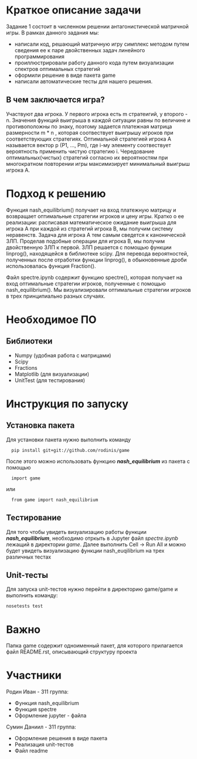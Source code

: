 Краткое описание задачи 
========================
Задание 1 состоит в численном решении антагонистической матричной игры.
  В рамках данного задания мы:
  - написали код, решающий матричную игру симплекс методом путем сведения ее к паре двойственных задач линейного программирования
  - проиллюстрировали работу данного кода путем визуализации спектров оптимальных стратегий
  - оформили решение в виде пакета game
  - написали автоматические тесты для нашего решения.
 
 
В чем заключается игра?
  -------------------------
 Участвуют два игрока. У первого игрока есть m стратеигий, у второго - n. Значения функций выигрыша в каждой ситуации равны по величине и противоположны по знаку, поэтому  задается платежная матрица размерности m * n , которая соотвествует выигрышу игроков при соответствующих стратегиях. Оптимальной стратегией игрока А называется вектор p (P1, ..., Pm), где i-му элементу соотвествует вероятность применить чистую стратегию i. Чередование оптимальных(чистых) стратегий согласно их вероятностям при многократном повторении игры максимизирует минимальный выигрыш игрока А.



Подход к решению
========================
  Функция nash_equilibrium() получает на вход платежную матрицу и возвращает оптимальные стратегии игроков и цену игры. Кратко о ее реализации: расписавая математическое ожидание выигрыша для игрока А при каждой из стратегий игрока B, мы получим систему неравенств. Задача для игрока А тем самым сведется к канонической ЗЛП. Проделав подобные операции для игрока B, мы получим двойственную ЗЛП к первой.  ЗЛП решается с помощью функции linprog(), находящейся в библиотеке scipy. Для перевода вероятностей, полученных после отработки функции linprog(), в обыкновенные дроби использовалась функция Fraction().
  
  
  Файл spectre.ipynb содержит функцию spectre(), которая получает на вход оптимальные стратегии игроков, полученные с помощью nash_equilibrium(). Мы визуализировали оптимальные стратегии игроков в трех принципиально разных случаях. 
  
  
  Необходимое ПО
  ========================
  
  Библиотеки
  -------------------------
   * Numpy (удобная работа с матрицами)
   * Scipy
   * Fractions
   * Matplotlib (для визуализации)
   * UnitTest (для тестирования)
   
  
  Инструкция по запуску
  ========================
   Установка пакета
  -------------------------
   Для установки пакета нужно выполнить команду
   
      pip install git+git://github.com/rodinis/game
     
   
   После этого можно использовать функцию ***nash_equilibrium*** из пакета с помощью
   
      import game
   или
   
      from game import nash_equilibrium
      
   Тестирование 
  -------------------------
  Для того чтобы увидеть визуализацию работы функции ***nash_equilibrium***, необходимо отркыть в Jupyter файл _spectre.ipynb_ лежащий в директории _game_. Далее выполнить Cell -> Run All и можно будет увидеть визуализацию функции nash_euqilibrium на трех различных тестах
   
   Unit-тесты
  -------------------------
   
   Для запуска unit-тестов нужно перейти в директорию game/game и выполнить команду:
    
    nosetests test
    
    
  
  
  Важно
  ========================
  
  Папка game содержит одноименный пакет, для которого прилагается файл README.rst, описывающий структуру проекта
  
  
  Участники
   ========================
   Родин Иван - 311 группа:
   
   * Функция nash_equilibrium
   * Функция spectre
   * Оформление jupyter - файла
   
   
   Сумин Даниил - 311 группа:
   
   * Оформление решения в виде пакета
   * Реализация unit-тестов
   * Файл readme
   
  
